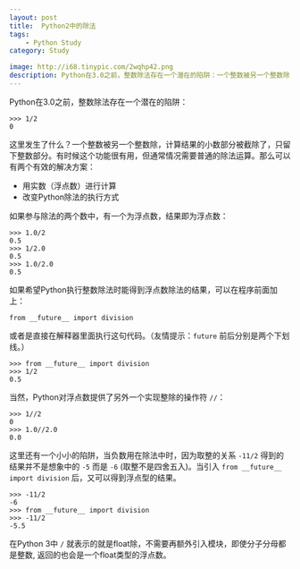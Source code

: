 ```yaml
---
layout: post
title:  Python2中的除法
tags:
    - Python Study
category: Study

image: http://i68.tinypic.com/2wqhp42.png
description: Python在3.0之前，整数除法存在一个潜在的陷阱：一个整数被另一个整数除，计算结果的小数部分被截除了，只留下整数部分。有时候这个功能很有用，但通常情况需要普通的除法运算。
---
```


Python在3.0之前，整数除法存在一个潜在的陷阱：

~~~
>>> 1/2
0
~~~

这里发生了什么？一个整数被另一个整数除，计算结果的小数部分被截除了，只留下整数部分。有时候这个功能很有用，但通常情况需要普通的除法运算。那么可以有两个有效的解决方案：

* 用实数（浮点数）进行计算
* 改变Python除法的执行方式

如果参与除法的两个数中，有一个为浮点数，结果即为浮点数：

~~~
>>> 1.0/2
0.5
>>> 1/2.0
0.5
>>> 1.0/2.0
0.5
~~~

如果希望Python执行整数除法时能得到浮点数除法的结果，可以在程序前面加上：

~~~
from __future__ import division
~~~

或者是直接在解释器里面执行这句代码。（友情提示：`future` 前后分别是两个下划线。）

~~~
>>> from __future__ import division
>>> 1/2
0.5
~~~

当然，Python对浮点数提供了另外一个实现整除的操作符 `//`：

~~~
>>> 1//2
0
>>> 1.0//2.0
0.0
~~~

这里还有一个小小的陷阱，当负数用在除法中时，因为取整的关系 `-11/2` 得到的结果并不是想象中的 `-5` 而是 `-6` (取整不是四舍五入)。当引入 `from __future__ import division` 后，又可以得到浮点型的结果。

~~~
>>> -11/2
-6
>>> from __future__ import division
>>> -11/2
-5.5
~~~

在Python 3中 `/` 就表示的就是float除，不需要再额外引入模块，即使分子分母都是整数, 返回的也会是一个float类型的浮点数。
